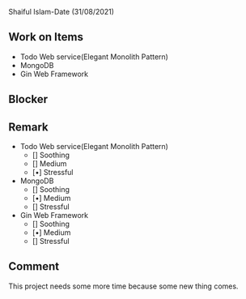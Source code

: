 Shaiful Islam-Date (31/08/2021)
## Work on Items
 - Todo Web service(Elegant Monolith Pattern)
 - MongoDB
 - Gin Web Framework

 
## Blocker


## Remark
- Todo Web service(Elegant Monolith Pattern)
  - [] Soothing
  - [] Medium
  - [•] Stressful
- MongoDB
  - [] Soothing
  - [•] Medium
  - [] Stressful
- Gin Web Framework
  - [] Soothing
  - [•] Medium
  - [] Stressful

## Comment

This project needs some more time because some new thing comes.
